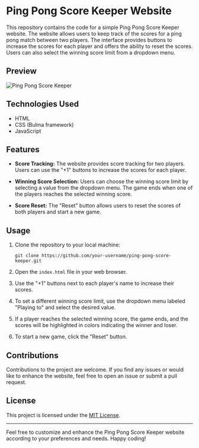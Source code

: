 # Ping Pong Score Keeper Website

This repository contains the code for a simple Ping Pong Score Keeper website. The website allows users to keep track of the scores for a ping pong match between two players. The interface provides buttons to increase the scores for each player and offers the ability to reset the scores. Users can also select the winning score limit from a dropdown menu.

## Preview
![Ping Pong Score Keeper](https://media.istockphoto.com/id/502189498/photo/table-tennis-ball-and-bat.jpg?s=612x612&w=0&k=20&c=FJ2A35yQlHI-6KFoKUfMHjqpXXkIZo1wFRZFJWgWk68=)

## Technologies Used
- HTML
- CSS (Bulma framework)
- JavaScript

## Features

- **Score Tracking:** The website provides score tracking for two players. Users can use the "+1" buttons to increase the scores for each player.

- **Winning Score Selection:** Users can choose the winning score limit by selecting a value from the dropdown menu. The game ends when one of the players reaches the selected winning score.

- **Score Reset:** The "Reset" button allows users to reset the scores of both players and start a new game.

## Usage

1. Clone the repository to your local machine:
   ```
   git clone https://github.com/your-username/ping-pong-score-keeper.git
   ```

2. Open the `index.html` file in your web browser.

3. Use the "+1" buttons next to each player's name to increase their scores.

4. To set a different winning score limit, use the dropdown menu labeled "Playing to" and select the desired value.

5. If a player reaches the selected winning score, the game ends, and the scores will be highlighted in colors indicating the winner and loser.

6. To start a new game, click the "Reset" button.

## Contributions

Contributions to the project are welcome. If you find any issues or would like to enhance the website, feel free to open an issue or submit a pull request.

## License

This project is licensed under the [MIT License](LICENSE).

---

Feel free to customize and enhance the Ping Pong Score Keeper website according to your preferences and needs. Happy coding!

